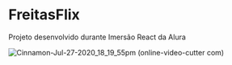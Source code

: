 # FreitasFlix
Projeto desenvolvido durante Imersão React da Alura

![Cinnamon-Jul-27-2020_18_19_55pm (online-video-cutter com)](https://user-images.githubusercontent.com/56658900/88594038-e494f480-d036-11ea-88fb-3079cba34901.gif)





